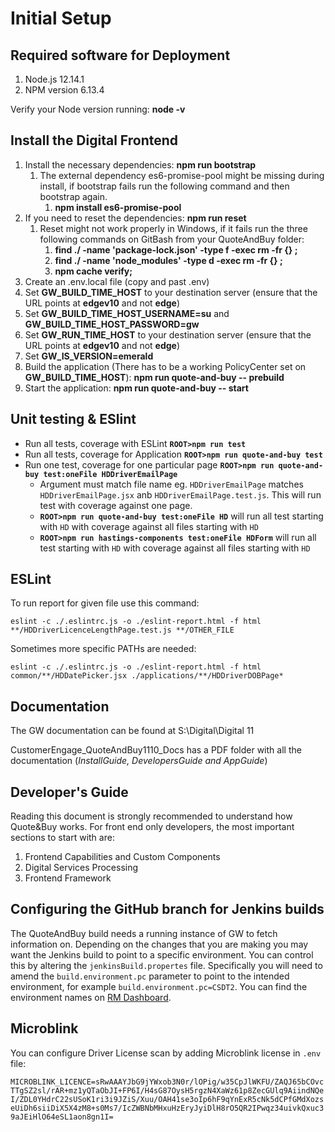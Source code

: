 # Initial Setup
## Required software for Deployment
1. Node.js 12.14.1
2. NPM version 6.13.4

Verify your Node version running: **node -v**

## Install the Digital Frontend
1. Install the necessary dependencies: **npm run bootstrap**
    1. The external dependency es6-promise-pool might be missing during install, if bootstrap fails run the following command and then bootstrap again.
        1. **npm install es6-promise-pool**
2. If you need to reset the dependencies: **npm run reset**
    1. Reset might not work properly in Windows, if it fails run the three following commands on GitBash from your QuoteAndBuy folder:
        1. **find ./ -name 'package-lock.json' -type f -exec rm -fr {} \;**
        2. **find ./ -name 'node_modules' -type d -exec rm -fr {} \;**
        3. **npm cache verify;**
3. Create an .env.local file (copy and past .env)
4. Set **GW_BUILD_TIME_HOST** to your destination server (ensure that the URL points at **edgev10** and not **edge**)
5. Set **GW_BUILD_TIME_HOST_USERNAME=su** and **GW_BUILD_TIME_HOST_PASSWORD=gw**
6. Set **GW_RUN_TIME_HOST** to your destination server (ensure that the URL points at **edgev10** and not **edge**)
7. Set **GW_IS_VERSION=emerald**
8. Build the application (There has to be a working PolicyCenter set on **GW_BUILD_TIME_HOST**): **npm run quote-and-buy -- prebuild**
9. Start the application: **npm run quote-and-buy -- start**

## Unit testing & ESlint
* Run all tests, coverage with ESLint **`ROOT>npm run test`**
* Run all tests, coverage for Application **`ROOT>npm run quote-and-buy test`**
* Run one test, coverage for one particular page **`ROOT>npm run quote-and-buy test:oneFile HDDriverEmailPage`**
    * Argument must match file name eg. `HDDriverEmailPage` matches `HDDriverEmailPage.jsx` anb `HDDriverEmailPage.test.js`. This will run test with coverage against one page.
    * **`ROOT>npm run quote-and-buy test:oneFile HD`** will run all test starting with `HD` with coverage against all files starting with `HD`
    * **`ROOT>npm run hastings-components test:oneFile HDForm`** will run all test starting with `HD` with coverage against all files starting with `HD`

## ESLint
To run report for given file use this command:

`eslint -c ./.eslintrc.js -o ./eslint-report.html -f html **/HDDriverLicenceLengthPage.test.js **/OTHER_FILE`

Sometimes more specific PATHs are needed:

`eslint -c ./.eslintrc.js -o ./eslint-report.html -f html common/**/HDDatePicker.jsx ./applications/**/HDDriverDOBPage*`



## Documentation
The GW documentation can be found at S:\Digital\Digital 11

CustomerEngage_QuoteAndBuy1110_Docs has a PDF folder with all the documentation (*InstallGuide, DevelopersGuide and AppGuide*)

## Developer's Guide
Reading this document is strongly recommended to understand how Quote&Buy works. For front end only developers, the most important sections to start with are:
1. Frontend Capabilities and Custom Components
2. Digital Services Processing
3. Frontend Framework

## Configuring the GitHub branch for Jenkins builds
The QuoteAndBuy build needs a running instance of GW to fetch information on. Depending on the changes that you are making you may want the Jenkins build to
point to a specific environment. You can control this by altering the `jenkinsBuild.propertes` file. Specifically you will need to amend the `build.environment.pc`
parameter to point to the intended environment, for example `build.environment.pc=CSDT2`. You can find the environment names on [RM Dashboard](https://rmdashboard.network.uk.ad).

## Microblink

You can configure Driver License scan by adding Microblink license in `.env` file:

`MICROBLINK_LICENCE=sRwAAAYJbG9jYWxob3N0r/lOPig/w35CpJlWKFU/ZAQJ65bCOvcTTgSZ2sl/rAR+mz1yQTaObJI+FP6I/H4sG87OysH5rgzN4XaWz61p8ZecGUlq9AiindNQeI/ZDL0YHdrC22sUSoK1ri3i9JZiS/Xuu/OAH41se3oIp6hF9qYnExR5cNk5dCPfGMdXozseUiDh6siiDiX5X4zM8+s0Ms7/IcZWBNbMHxuHzEryJyiDlH8rO5QR2IPwqz34uivkQxuc39aJEiHlO64eSL1aon8gn1I=`
